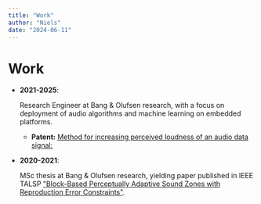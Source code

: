 ```yaml
---
title: "Work"
author: "Niels"
date: "2024-06-11"
---
```


# Work
* **2021-2025**: 

    Research Engineer at Bang & Olufsen research, with a focus on deployment of audio algorithms and machine learning on embedded platforms.

    * **Patent:** [Method for increasing perceived loudness of an audio data signal: ](https://scholar.google.com/citations?view_op=view_citation&hl=en&user=8Bzb5L8AAAAJ&citation_for_view=8Bzb5L8AAAAJ:d1gkVwhDpl0C)
* **2020-2021**: 

    MSc thesis at Bang & Olufsen research, yielding paper published in IEEE TALSP ["Block-Based Perceptually Adaptive Sound Zones with Reproduction Error Constraints"](https://github.com/nielsdekoeijer/perceptually-adaptive-sound-zones).
